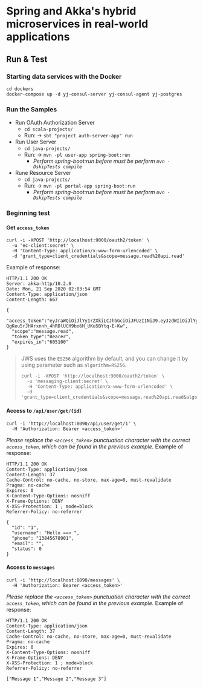 # Spring and Akka's hybrid microservices in real-world applications

## Run & Test

### Starting data services with the Docker

```
cd dockers
docker-compose up -d yj-consul-server yj-consul-agent yj-postgres
```

### Run the Samples

- Run OAuth Authorization Server
    - `cd scala-projects/`
    - Run: -> `sbt "project auth-server-app" run`
- Run User Server
    - `cd java-projects/`
    - Run: -> `mvn -pl user-app spring-boot:run`
        - *Perform spring-boot:run before must be perform `mvn -DskipTests compile`*
- Rune Resource Server
    - `cd java-projects/`
    - Run: -> `mvn -pl portal-app spring-boot:run`
        - *Perform spring-boot:run before must be perform `mvn -DskipTests compile`*

### Beginning test

#### Get `access_token`

```
curl -i -XPOST 'http://localhost:9000/oauth2/token' \
  -u 'ec-client:secret' \
  -H 'Content-Type: application/x-www-form-urlencoded' \
  -d 'grant_type=client_credentials&scope=message.read%20api.read'
```

Example of response:

```
HTTP/1.1 200 OK
Server: akka-http/10.2.0
Date: Mon, 21 Sep 2020 02:03:54 GMT
Content-Type: application/json
Content-Length: 667

{
  "access_token":"eyJraWQiOiJlYy1rZXkiLCJhbGciOiJFUzI1NiJ9.eyJzdWIiOiJlYy1jbGllbnQiLCJzY29wZSI6Im1lc3NhZ2UucmVhZCIsImlzcyI6Imh0dHBzOlwvXC9ha2thLXNlY3VyaXR5LmhlbGxvc2NhbGEuY29tIiwiZXhwIjoxNjA1Nzk5ODgxLCJpYXQiOjE2MDUxOTQ3ODEsImp0aSI6ImVjLWtleSJ9.ebtN29ey5lkp2wtH9NeABqpcDswLZHBWgVhof2qMvD-QgKeu5rJHArxnnh_4hRDlUCH9bo6H_UKu5BYtq-E-Kw",
  "scope":"message.read",
  "token_type":"Bearer",
  "expires_in":"605100"
}
```

> JWS uses the `ES256` algorithm by default, and you can change it by using parameter such as `algorithm=RS256`. 
> ```
> curl -i -XPOST 'http://localhost:9000/oauth2/token' \
>   -u 'messaging-client:secret' \
>   -H 'Content-Type: application/x-www-form-urlencoded' \
>   -d 'grant_type=client_credentials&scope=message.read%20api.read&algorithm=RS256'
> ```

#### Access to `/api/user/get/{id}`

```
curl -i 'http://localhost:8090/api/user/get/1' \
  -H 'Authorization: Bearer <access_token>'
```

*Please replace the `<access_token>` punctuation character with the correct `access_token`, which can be found in the previous example.* Example of response:

```
HTTP/1.1 200 OK
Content-Type: application/json
Content-Length: 37
Cache-Control: no-cache, no-store, max-age=0, must-revalidate
Pragma: no-cache
Expires: 0
X-Content-Type-Options: nosniff
X-Frame-Options: DENY
X-XSS-Protection: 1 ; mode=block
Referrer-Policy: no-referrer

{
  "id": "1",
  "username": "Hello ==> ",
  "phone": "13845678901",
  "email": "",
  "status": 0
}
```

#### Access to `messages`

```
curl -i 'http://localhost:8090/messages' \
  -H 'Authorization: Bearer <access_token>'
```

*Please replace the `<access_token>` punctuation character with the correct `access_token`, which can be found in the previous example.* Example of response:

```
HTTP/1.1 200 OK
Content-Type: application/json
Content-Length: 37
Cache-Control: no-cache, no-store, max-age=0, must-revalidate
Pragma: no-cache
Expires: 0
X-Content-Type-Options: nosniff
X-Frame-Options: DENY
X-XSS-Protection: 1 ; mode=block
Referrer-Policy: no-referrer

["Message 1","Message 2","Message 3"]
```

